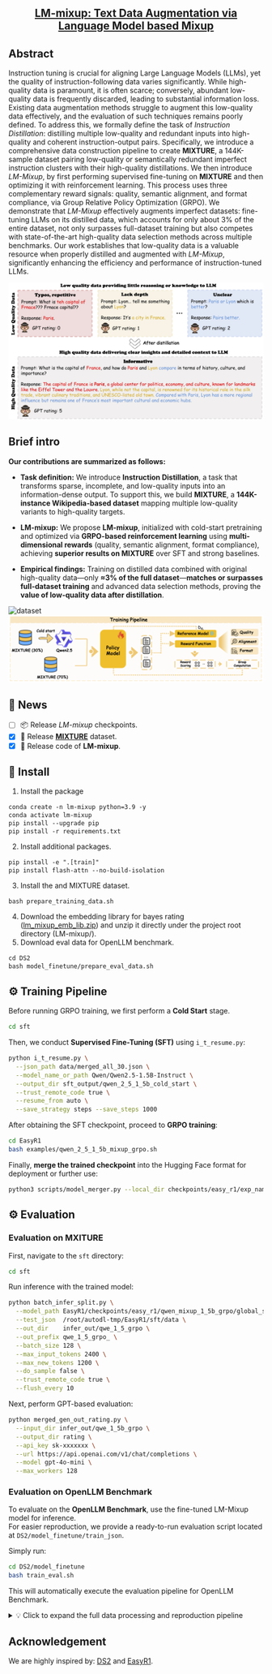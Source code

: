 <div align=center>
</div> 
<h2 align="center">
<a href="">LM-mixup: Text Data Augmentation via Language Model based Mixup
</a></h2>

## Abstract
Instruction tuning is crucial for aligning Large Language Models (LLMs), yet the quality of instruction-following data varies significantly. While high-quality data is paramount, it is often scarce; conversely, abundant low-quality data is frequently discarded, leading to substantial information loss. Existing data augmentation methods struggle to augment this low-quality data effectively, and the evaluation of such techniques remains poorly defined. To address this, we formally define the task of *Instruction Distillation*: distilling multiple low-quality and redundant inputs into high-quality and coherent instruction-output pairs. Specifically, we introduce a comprehensive data construction pipeline to create **MIXTURE**, a 144K-sample dataset pairing low-quality or semantically redundant imperfect instruction clusters with their high-quality distillations. We then introduce *LM-Mixup*, by first performing supervised fine-tuning on **MIXTURE** and then optimizing it with reinforcement learning. This process uses three complementary reward signals: quality, semantic alignment, and format compliance, via Group Relative Policy Optimization (GRPO). We demonstrate that *LM-Mixup* effectively augments imperfect datasets: fine-tuning LLMs on its distilled data, which accounts for only about 3% of the entire dataset, not only surpasses full-dataset training but also competes with state-of-the-art high-quality data selection methods across multiple benchmarks. Our work establishes that low-quality data is a valuable resource when properly distilled and augmented with *LM-Mixup*, significantly enhancing the efficiency and performance of instruction-tuned LLMs.

![overview](assets/low_vs_high_figure.png)

## Brief intro

**Our contributions are summarized as follows:**

- **Task definition:** We introduce **Instruction Distillation**, a task that transforms sparse, incomplete, and low-quality inputs into an information-dense output. To support this, we build **MIXTURE**, a **144K-instance Wikipedia-based dataset** mapping multiple low-quality variants to high-quality targets.  

- **LM-mixup:** We propose **LM-mixup**, initialized with cold-start pretraining and optimized via **GRPO-based reinforcement learning** using **multi-dimensional rewards** (quality, semantic alignment, format compliance), achieving **superior results on MIXTURE** over SFT and strong baselines.  

- **Empirical findings:** Training on distilled data combined with original high-quality data—only **≈3% of the full dataset**—**matches or surpasses full-dataset training** and advanced data selection methods, proving the **value of low-quality data after distillation**.  

![dataset](assets/dataset_pipeline_v4.png)
![train](assets/training_pipeline.png)

## 🎉 News
- [ ] 📦 Release *LM-mixup* checkpoints.
- [x] 📢 Release [**MIXTURE**](https://huggingface.co/datasets/dokiik/MIXTURE) dataset.
- [x] 🚀 Release code of **LM-mixup**.

## 🤖 Install 
1. Install the package
```
conda create -n lm-mixup python=3.9 -y
conda activate lm-mixup
pip install --upgrade pip
pip install -r requirements.txt
```
2. Install additional packages.
```
pip install -e ".[train]"
pip install flash-attn --no-build-isolation
```
3. Install the and MIXTURE dataset.
```
bash prepare_training_data.sh
```
4. Download the embedding library for bayes rating ([lm_mixup_emb_lib.zip](https://drive.google.com/file/d/1VY5dOZ_nWhrkIoPfoH1fLrAaAKhYt3CX/view?usp=sharing)) and unzip it directly under the project root directory (LM-mixup/).
5. Download eval data for OpenLLM benchmark.
```
cd DS2
bash model_finetune/prepare_eval_data.sh
```
## ⚙️ Training Pipeline

Before running GRPO training, we first perform a **Cold Start** stage.

```bash
cd sft
```

Then, we conduct **Supervised Fine-Tuning (SFT)** using `i_t_resume.py`:

```bash
python i_t_resume.py \
  --json_path data/merged_all_30.json \
  --model_name_or_path Qwen/Qwen2.5-1.5B-Instruct \
  --output_dir sft_output/qwen_2_5_1_5b_cold_start \
  --trust_remote_code true \
  --resume_from auto \
  --save_strategy steps --save_steps 1000
```

After obtaining the SFT checkpoint, proceed to **GRPO training**:

```bash
cd EasyR1
bash examples/qwen_2_5_1_5b_mixup_grpo.sh
```

Finally, **merge the trained checkpoint** into the Hugging Face format for deployment or further use:

```bash
python3 scripts/model_merger.py --local_dir checkpoints/easy_r1/exp_name/global_step_1/actor
```

## ⚙️ Evaluation

### Evaluation on MXITURE

First, navigate to the `sft` directory:
```bash
cd sft
```

Run inference with the trained model:
```bash
python batch_infer_split.py \
  --model_path EasyR1/checkpoints/easy_r1/qwen_mixup_1_5b_grpo/global_step_575/actor/huggingface \
  --test_json  /root/autodl-tmp/EasyR1/sft/data \
  --out_dir    infer_out/qwe_1_5_grpo \
  --out_prefix qwe_1_5_grpo_ \
  --batch_size 128 \
  --max_input_tokens 2400 \
  --max_new_tokens 1200 \
  --do_sample false \
  --trust_remote_code true \
  --flush_every 10
```

Next, perform GPT-based evaluation:
```bash
python merged_gen_out_rating.py \
  --input_dir infer_out/qwe_1_5b_grpo \
  --output_dir rating \
  --api_key sk-xxxxxxx \
  --url https://api.openai.com/v1/chat/completions \
  --model gpt-4o-mini \
  --max_workers 128
```

### Evaluation on OpenLLM Benchmark

To evaluate on the **OpenLLM Benchmark**, use the fine-tuned LM-Mixup model for inference.  
For easier reproduction, we provide a ready-to-run evaluation script located at `DS2/model_finetune/train_json`.

Simply run:
```bash
cd DS2/model_finetune
bash train_eval.sh
```

This will automatically execute the evaluation pipeline for OpenLLM Benchmark.


<details>
<summary>💡 Click to expand the full data processing and reproduction pipeline</summary>

---

### **Complete Reproduction Pipeline**

#### **1. Data Preparation**
Navigate to the data processing directory:
```bash
cd data_process
```
Download the full [**data pool**](https://huggingface.co/datasets/jlpang888/tulu_300k) and perform GPT-based quality scoring:
```bash
python gpt_rating.py
```
Alternatively, you can use our pre-rated dataset provided [here](https://drive.google.com/file/d/1h_WbnlmNOWUeKiW1mjFiKev70cLMwzyX/view?usp=share_link), and place it under data_process/data/ in the project root.
```
LM-mixup/
 ├── data_process/
 │   ├── data
```
Samples with GPT scores (1–5 scale) **≥ 4** are labeled as *high-quality*, while those **< 4** are *low-quality*.  The data is further divided into multiple subsets based on their source.

---

#### **2. Clustering Low-Quality Data**
Perform clustering on low-quality subsets.  You can control cluster sizes via the parameters `min_size`, `max_size`, `mean_cap`, and `std_cap`.  

Below is an example for the **dolly_15k** dataset:
```bash
python cluster.py \
  --input data/low_by_dataset/dolly_low.jsonl \
  --output_jsonl tmp_merged/dolly_low.jsonl \
  --model_path BAAI/bge-m3 \
  --device cuda --batch_size 128 \
  --min_size 2 --max_size 5 --mean_cap 3 --std_cap 1 
```

---

#### **3. Converting Clusters to Inference Format**
```bash
python cluter2input.py \
  --input tmp_merged/dolly_low.jsonl \
  --output infer_in/dolly_low.jsonl \
  --sep "\n\n"
```

---

#### **4. Model Inference**
Run inference using the LM-Mixup model:
```bash
python inference.py \
    --model_path EasyR1/checkpoints/easy_r1/qwen_mixup_1_5b_grpo/global_step_575/actor/huggingface \
    --test_json  infer_in/dolly_low.jsonl \
    --out_jsonl   infer_out/dolly.jsonl \
    --batch_size 128 \
    --max_input_tokens 2400 \
    --max_new_tokens 2400 \
    --do_sample false \
    --trust_remote_code true
```

---

#### **5. GPT Rating for Generated Outputs**
```bash
python gpt_rating.py \
    --input_jsonl infer_out/dolly.jsonl \
    --output_dir infer_out/rating
```

---

#### **6. Filtering High-Quality Samples**
```bash
python filter_high.py \
    --input infer_out/rating/scored_dolly.jsonl \
    --output infer_out/dolly_highqual.jsonl \
```

---

#### **7. Long-Tail Scoring**
Compute long-tail diversity scores for the data pool:
```bash
python long_tail_filtering.py \
  --input infer_out/inference_highqual.jsonl \
  --output final_json/inference_highqual_longtail.jsonl \
  --model BAAI/bge-m3 \
  --batch_size 32 \
  --knn_k 15

python long_tail_filtering.py \
  --input data/scored_high.jsonl \
  --output final_json/ori_highqual_longtail.jsonl \
  --model BAAI/bge-m3 \
  --batch_size 32 \
  --knn_k 15
```

---

#### **8. Merging Original and Mixup High-Quality Data**
Finally, merge the original and mixup high-quality datasets in the desired ratio:
```bash
python merge_mixup_with_original.py \
  --original final_json/ori_highqual_longtail.jsonl \
  --mixup final_json/inference_highqual_longtail.jsonl \
  --out final_json/mixup5_ori5_1_5b_10k.jsonl \
  --top-n 5000 \
  --seed 42
```

---

</details>

## Acknowledgement
We are highly inspired by: [DS2](https://github.com/UCSC-REAL/DS2) and [EasyR1](https://github.com/hiyouga/EasyR1/tree/main).

